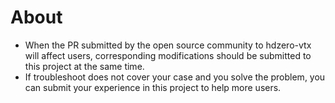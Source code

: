 # About

- When the PR submitted by the open source community to hdzero-vtx will affect users, corresponding modifications should be submitted to this project at the same time.
- If troubleshoot does not cover your case and you solve the problem, you can submit your experience in this project to help more users.

